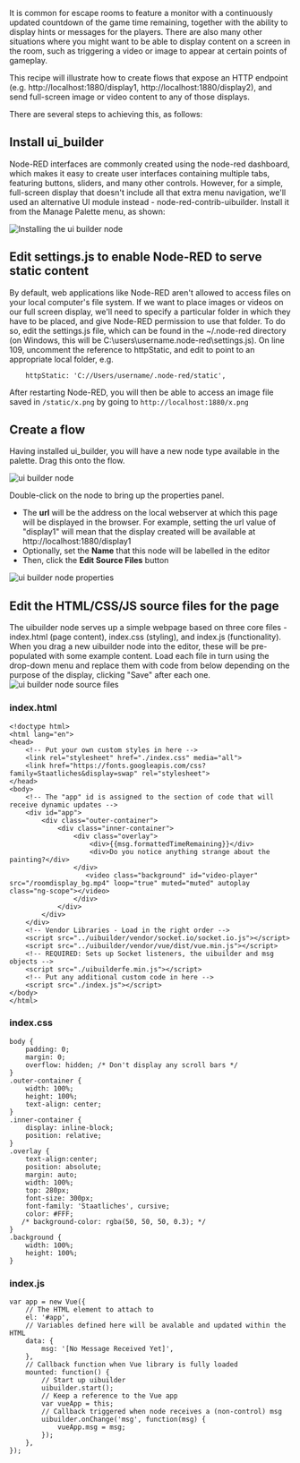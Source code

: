 It is common for escape rooms to feature a monitor with a continuously updated countdown of the game time remaining, together with the ability to display hints or messages for the players. There are also many other situations where you might want to be able to display content on a screen in the room, such as triggering a video or image to appear at certain points of gameplay.

This recipe will illustrate how to create flows that expose an HTTP endpoint (e.g. http://localhost:1880/display1, http://localhost:1880/display2), and send full-screen image or video content to any of those displays.

There are several steps to achieving this, as follows:

## Install ui_builder
Node-RED interfaces are commonly created using the node-red dashboard, which makes it easy to create user interfaces containing multiple tabs, featuring buttons, sliders, and many other controls. However, for a simple, full-screen display that doesn't include all that extra menu navigation, we'll used an alternative UI module instead - 
node-red-contrib-uibuilder. Install it from the Manage Palette menu, as shown:

![Installing the ui builder node](https://github.com/playfultechnology/propcontrol/blob/master/Documentation/screenshots/roomdisplay_install_uibuilder.png)

## Edit settings.js to enable Node-RED to serve static content
By default, web applications like Node-RED aren't allowed to access files on your local computer's file system. If we want to place images or videos on our full screen display, we'll need to specify a particular folder in which they have to be placed, and give Node-RED permission to use that folder. To do so, edit the settings.js file, which can be found in the ~/.node-red directory (on Windows, this will be C:\users\username\.node-red\settings.js).
On line 109, uncomment the reference to httpStatic, and edit to point to an appropriate local folder, e.g. 
```
    httpStatic: 'C://Users/username/.node-red/static',
```
After restarting Node-RED, you will then be able to access an image file saved in ``/static/x.png`` by going to ``http://localhost:1880/x.png`` 

## Create a flow
Having installed ui_builder, you will have a new node type available in the palette. Drag this onto the flow.

![ui builder node](https://github.com/playfultechnology/propcontrol/blob/master/Documentation/screenshots/node_uibuilder.png)

Double-click on the node to bring up the properties panel.
* The **url** will be the address on the local webserver at which this page will be displayed in the browser. For example, setting the url value of "display1" will mean that the display created will be available at http://localhost:1880/display1
* Optionally, set the **Name** that this node will be labelled in the editor
* Then, click the **Edit Source Files** button

![ui builder node properties](https://github.com/playfultechnology/propcontrol/blob/master/Documentation/screenshots/node_uibuilder_properties.png)

## Edit the HTML/CSS/JS source files for the page
The uibuilder node serves up a simple webpage based on three core files - index.html (page content), index.css (styling), and index.js (functionality). When you drag a new uibuilder node into the editor, these will be pre-populated with some example content. Load each file in turn using the drop-down menu and replace them with code from below depending on the purpose of the display, clicking "Save" after each one.  
 ![ui builder node source files](https://github.com/playfultechnology/propcontrol/blob/master/Documentation/screenshots/node_uibuilder_sourcefiles.png)

### index.html
```
<!doctype html>
<html lang="en">
<head>
    <!-- Put your own custom styles in here -->
    <link rel="stylesheet" href="./index.css" media="all">
    <link href="https://fonts.googleapis.com/css?family=Staatliches&display=swap" rel="stylesheet"> 
</head>
<body>
    <!-- The "app" id is assigned to the section of code that will receive dynamic updates -->
    <div id="app">
        <div class="outer-container">
            <div class="inner-container">
                <div class="overlay">
                    <div>{{msg.formattedTimeRemaining}}</div>
                    <div>Do you notice anything strange about the painting?</div>
                </div>
                   <video class="background" id="video-player" src="/roomdisplay_bg.mp4" loop="true" muted="muted" autoplay class="ng-scope"></video>
                </div>
            </div>
        </div>
    </div>
    <!-- Vendor Libraries - Load in the right order -->
    <script src="../uibuilder/vendor/socket.io/socket.io.js"></script>
    <script src="../uibuilder/vendor/vue/dist/vue.min.js"></script>
    <!-- REQUIRED: Sets up Socket listeners, the uibuilder and msg objects -->
    <script src="./uibuilderfe.min.js"></script>
    <!-- Put any additional custom code in here -->
    <script src="./index.js"></script>
</body>
</html>
```
### index.css
```
body {
    padding: 0;
    margin: 0;
    overflow: hidden; /* Don't display any scroll bars */
}
.outer-container {
    width: 100%;
    height: 100%;
    text-align: center;
}
.inner-container {
    display: inline-block;
    position: relative;
}
.overlay {
    text-align:center;
    position: absolute;
    margin: auto;
    width: 100%;
    top: 280px;
    font-size: 300px;
    font-family: 'Staatliches', cursive;
    color: #FFF;
   /* background-color: rgba(50, 50, 50, 0.3); */
}
.background {
    width: 100%;
    height: 100%;
}
```
### index.js
```
var app = new Vue({
    // The HTML element to attach to
	el: '#app',
    // Variables defined here will be avalable and updated within the HTML
	data: {
		msg: '[No Message Received Yet]',
	},
    // Callback function when Vue library is fully loaded
	mounted: function() {
	    // Start up uibuilder
		uibuilder.start();
		// Keep a reference to the Vue app
		var vueApp = this;
        // Callback triggered when node receives a (non-control) msg
		uibuilder.onChange('msg', function(msg) {
			vueApp.msg = msg;
		});
	},
});
```

